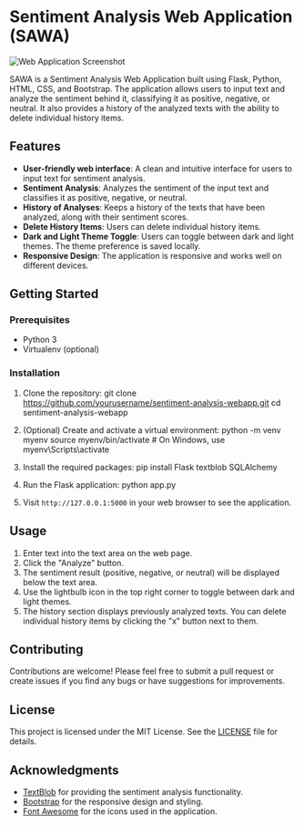 # Sentiment Analysis Web Application (SAWA)
![Web Application Screenshot](https://github.com/blancos-code/SAWA/assets/79577721/03b58763-c122-474a-a3b3-b5eaca9d7206)


SAWA is a Sentiment Analysis Web Application built using Flask, Python, HTML, CSS, and Bootstrap. The application allows users to input text and analyze the sentiment behind it, classifying it as positive, negative, or neutral. It also provides a history of the analyzed texts with the ability to delete individual history items.

## Features

- **User-friendly web interface**: A clean and intuitive interface for users to input text for sentiment analysis.
- **Sentiment Analysis**: Analyzes the sentiment of the input text and classifies it as positive, negative, or neutral.
- **History of Analyses**: Keeps a history of the texts that have been analyzed, along with their sentiment scores.
- **Delete History Items**: Users can delete individual history items.
- **Dark and Light Theme Toggle**: Users can toggle between dark and light themes. The theme preference is saved locally.
- **Responsive Design**: The application is responsive and works well on different devices.

## Getting Started

### Prerequisites

- Python 3
- Virtualenv (optional)

### Installation

1. Clone the repository:
git clone https://github.com/yourusername/sentiment-analysis-webapp.git
cd sentiment-analysis-webapp


2. (Optional) Create and activate a virtual environment:
python -m venv myenv
source myenv/bin/activate # On Windows, use myenv\Scripts\activate


3. Install the required packages:
pip install Flask textblob SQLAlchemy


4. Run the Flask application:
python app.py



5. Visit `http://127.0.0.1:5000` in your web browser to see the application.

## Usage

1. Enter text into the text area on the web page.
2. Click the "Analyze" button.
3. The sentiment result (positive, negative, or neutral) will be displayed below the text area.
4. Use the lightbulb icon in the top right corner to toggle between dark and light themes.
5. The history section displays previously analyzed texts. You can delete individual history items by clicking the "x" button next to them.

## Contributing

Contributions are welcome! Please feel free to submit a pull request or create issues if you find any bugs or have suggestions for improvements.

## License

This project is licensed under the MIT License. See the [LICENSE](LICENSE) file for details.

## Acknowledgments

- [TextBlob](https://textblob.readthedocs.io/en/dev/) for providing the sentiment analysis functionality.
- [Bootstrap](https://getbootstrap.com/) for the responsive design and styling.
- [Font Awesome](https://fontawesome.com/) for the icons used in the application.

